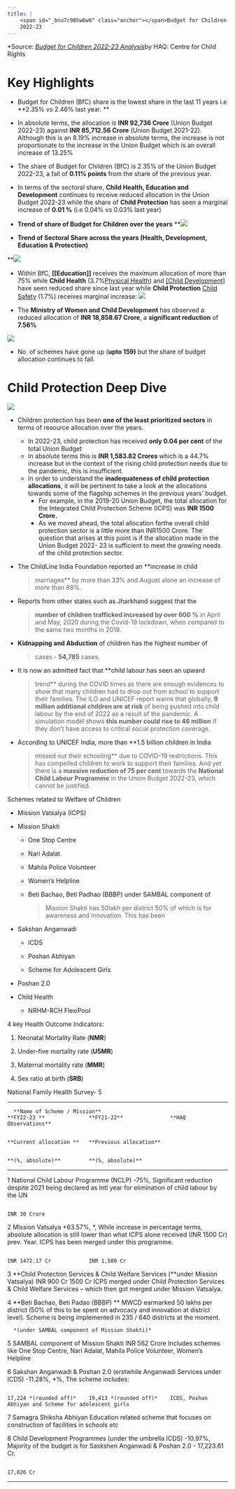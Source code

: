 ```yaml
---
title: |
    <span id="_bnu7c98hw6w6" class="anchor"></span>Budget for Children
    2022-23
---
```


*Source: [*Budget for Children 2022-23 Analysis*](https://drive.google.com/file/d/1dLv6dVrUjUXisEWIHisCS4MHficDf4yz/view?usp=sharing)by HAQ: Centre for Child Rights

# Key Highlights


- Budget for Children (BfC) share is the lowest share in the last 11 years i.e **2.35% vs 2.46% last year. **

- In absolute terms, the allocation is **INR 92,736 Crore** (Union Budget 2022-23) against **INR 85,712.56 Crore** (Union Budget 2021-22). Although this is an 8.19% increase in absolute terms, the increase is not proportionate to the increase in the Union Budget which is an overall increase of 13.25%

- The share of Budget for Children (BfC) is 2.35% of the Union Budget 2022-23, a fall of **0.11% points** from the share of the previous year.

- In terms of the sectoral share, **Child Health, Education and Development** continues to receive reduced allocation in the Union Budget 2022-23 while the share of **Child Protection** has seen a marginal increase of **0.01 %** (i.e 0.04% vs 0.03% last year)

- **Trend of share of Budget for Children over the years**
**![](https://lh6.googleusercontent.com/gC3nEhV1w5hzvGQwfR-4FKZmRrdSXXiE_y5H4Y-HZh-iH3OFkhZXoaOe3u2issVc5VBxwLXj4X4xcTaoExfh8RkrmBSBw0ncsKU2a15FDaaYmuehgCckF8AXfbNF32WCeeLm8FRf)

- **Trend of Sectoral Share across the years (Health, Development,
 Education & Protection)**

**![](https://lh3.googleusercontent.com/r1mY99whXoJajZllPTsHl_G2cQciow6uSJFCBhWAU7ON5b3PB0SmwjatK2kF5hrrFaHgUd0jj2pFVjMR63So__gOj--SYYAniOs7tg8WyR3DavFlRq_5PkCzZEBHn1jPZJN2hyl5)

-   Within BfC,  **[[Education]]** receives the maximum allocation of more than 75% while **Child Health** (3.7%[Physical Health](Volume%201/Roll%20Ups/Physical%20Health.md)) and [[Child Development]](19.22) have seen reduced share since last year while **Child Protection** [Child Safety](Child%20Safety) (1.7%) receives marginal increase:
**![](https://lh5.googleusercontent.com/TtsWT2HS87xQqA7jTXt1mQtPW5D1Hw_na_OoZLg2rqXa__ux2novlggPl-HBfLmFCRgT6ia4qtcWCXZCENkJiOfBjTFvSbBQC4tP5RF72l5xM1Rb0Zb4CZ7k8JRK2Z9HeQANbVzb)**


-   The **Ministry of Women and Child Development** has observed a reduced allocation of **INR 18,858.67 Crore**, a **significant reduction** of **7.56%**

**![](https://lh6.googleusercontent.com/dHItYNvMfMxSYT1lzPY0TCAyFkduaiMsnSvvApffWjrn5nBTbDbL-Stm08oiJvSJBVEb2W2-g_tpgpcnJuzqNF8FAQ06bqEjWoZ_tHyWPvOL14HZvKGj9xQ0yMRBc0HPGxl9TV-I)**


-  No. of schemes have gone up (**upto 159)** but the share of budget allocation continues to fall.

 # Child Protection Deep Dive

**![](https://lh4.googleusercontent.com/xIaLQBYPbE7B6jVpotAvweFhU0vD1bVO7BrDpetJ2DYf04hYgJ5VLQUkWobN3-7ektlupyZ49OjWA6za9ryC8J_uJ9eH-tXV1iU17YGgP4ubx7v3yIVsifrfjNWQnfA4HQi_MoxX)**
- Children protection has been **one of the least prioritized sectors** in terms of resource allocation over the years.
	- In 2022-23, child protection has received **only 0.04 per cent** of the total Union Budget
	- In absolute terms this is **INR 1,583.82 Crores** which is a 44.7% increase but in the context of the rising child protection needs due to the pandemic, this is insufficient.
	- In order to understand the **inadequateness of child protection
     allocations**, it will be pertinent to take a look at the allocations towards some of the flagship schemes in the previous years’ budget.
		 - For example, in the 2019-20 Union Budget, the total allocation for the Integrated Child Protection Scheme (ICPS) was **INR 1500 Crore.** 
		-  As we moved ahead, the total allocation forthe overall child protection sector is a little more than INR1500 Crore. The question that arises at this point is if the allocation made in the Union Budget 2022- 23 is sufficient to meet  the growing needs of the child protection sector.

-   The ChildLine India Foundation reported an **increase in child
    > marriages** by more than 33% and August alone an increase of more
    > than 88%.

-   Reports from other states such as Jharkhand suggest that the
    > **number of children trafficked increased by over 600 %** in April
    > and May, 2020 during the Covid-19 lockdown, when compared to the
    > same two months in 2019.

-   **Kidnapping and Abduction** of children has the highest number of
    > cases - **54,785** cases.

-   It is now an admitted fact that **child labour has seen an upward
    > trend** during the COVID times as there are enough evidences to
    > show that many children had to drop out from school to support
    > their families. The ILO and UNICEF report warns that globally, **9
    > million additional children are at risk** of being pushed into
    > child labour by the end of 2022 as a result of the pandemic. A
    > simulation model shows **this number could rise to 46 million** if
    > they don’t have access to critical social protection coverage.

-   According to UNICEF India, more than **1.5 billion children in India
    > missed out their schooling** due to COVID-19 restrictions. This
    > has compelled children to work to support their families. And yet
    > there is a **massive reduction of 75 per cent** towards the
    > **National Child Labour Programme** in the Union Budget 2022-23,
    > which cannot be justified.

Schemes related to Welfare of Children

-   Mission Vatsalya (ICPS)

-   Mission Shakti

    -   One Stop Centre

    -   Nari Adalat

    -   Mahila Police Volunteer

    -   Women’s Helpline

    -   Beti Bachao, Beti Padhao (BBBP) under SAMBAL component of
        > Mission Shakti has 50lakh per district 50% of which is for
        > awareness and innovation. This has been

-   Sakshan Anganwadi

    -   ICDS

    -   Poshan Abhiyan

    -   Scheme for Adolescent Girls

-   Poshan 2.0

-   Child Health

    -   NRHM-RCH FlexiPool

4 key Health Outcome Indicators:

1.  Neonatal Mortality Rate (**NMR**)

2.  Under-five mortality rate (**U5MR**)

3.  Maternal mortality rate (**MMR**)

4.  Sex ratio at birth (**SRB**)

National Family Health Survey- 5

  --------------------------------------------------------------------------------------------------------------------------------------------------------------------------------------------------------------------------------------------------------------------------------------------------------------------------
      **Name of Scheme / Mission**                                                      **FY22-23 **              **FY21-22**               **HAQ Observations**
                                                                                                                                            
                                                                                        **Current allocation **   **Previous allocation**   
                                                                                                                                            
                                                                                        **(%, absolute)**         **(%, absolute)**         
  --- --------------------------------------------------------------------------------- ------------------------- ------------------------- --------------------------------------------------------------------------------------------------------------------------------------------------------------------------------
  1   National Child Labour Programme (NCLP)                                            -75%,                                               Significant reduction despite 2021 being declared as Intl year for elimination of child labour by the UN
                                                                                                                                            
                                                                                        INR 30 Crore                                        

  2   Mission Vatsalya                                                                  +63.57%,                  \*,                       While increase in percentage terms, absolute allocation is still lower than what ICPS alone received (INR 1500 Cr) prev. Year. ICPS has been merged under this programme.
                                                                                                                                            
                                                                                        INR 1472.17 Cr            INR 1,500 Cr              

  3   **Child Protection Services & Child Welfare Services (**under Mission Vatsalya)   INR 900 Cr                1500 Cr                   ICPS merged under Child Protection Services & Child Welfare Services – which then got merged under Mission Vatsalya.

  4   **Beti Bachao, Beti Padao (BBBP) **                                                                                                   MWCD earmarked 50 lakhs per district (50% of this to be spent on advocacy and innovation at district level). Scheme is being implemented in 235 / 640 districts at the moment.
                                                                                                                                            
      *(under SAMBAL component of Mission Shakti)*                                                                                          

  5   SAMBAL component of Mission Shakti                                                INR 562 Crore                                       Includes schemes like One Stop Centre, Nari Adalat, Mahila Police Volunteer, Women’s Helpline

  6   Sakshan Anganwadi & Poshan 2.0 (erstwhile Anganwadi Services under ICDS)          -11.28%,                  \*%,                      The scheme includes:
                                                                                                                                            
                                                                                        17,224 *(rounded off)*    19,413 *(rounded off)*    ICDS, Poshan Abhiyan and Scheme for adolescent girls

  7   Samagra Shiksha Abhiyan                                                                                                               Education related scheme that focuses on construction of facilities in schools etc

  8   Child Development Programmes (under the umbrella ICDS)                            -10.97%,                                            Majority of the budget is for Saskshen Anganwadi & Poshan 2.0 - 17,223.61 Cr.
                                                                                                                                            
                                                                                        17,826 Cr                                           
  --------------------------------------------------------------------------------------------------------------------------------------------------------------------------------------------------------------------------------------------------------------------------------------------------------------------------
